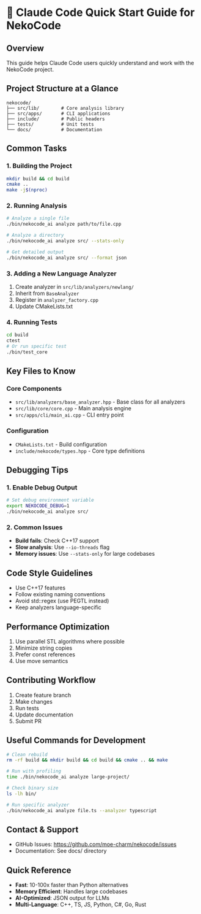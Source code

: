 # 🚀 Claude Code Quick Start Guide for NekoCode

## Overview
This guide helps Claude Code users quickly understand and work with the NekoCode project.

## Project Structure at a Glance
```
nekocode/
├── src/lib/        # Core analysis library
├── src/apps/       # CLI applications  
├── include/        # Public headers
├── tests/          # Unit tests
└── docs/           # Documentation
```

## Common Tasks

### 1. Building the Project
```bash
mkdir build && cd build
cmake ..
make -j$(nproc)
```

### 2. Running Analysis
```bash
# Analyze a single file
./bin/nekocode_ai analyze path/to/file.cpp

# Analyze a directory
./bin/nekocode_ai analyze src/ --stats-only

# Get detailed output
./bin/nekocode_ai analyze src/ --format json
```

### 3. Adding a New Language Analyzer
1. Create analyzer in `src/lib/analyzers/newlang/`
2. Inherit from `BaseAnalyzer`
3. Register in `analyzer_factory.cpp`
4. Update CMakeLists.txt

### 4. Running Tests
```bash
cd build
ctest
# Or run specific test
./bin/test_core
```

## Key Files to Know

### Core Components
- `src/lib/analyzers/base_analyzer.hpp` - Base class for all analyzers
- `src/lib/core/core.cpp` - Main analysis engine
- `src/apps/cli/main_ai.cpp` - CLI entry point

### Configuration
- `CMakeLists.txt` - Build configuration
- `include/nekocode/types.hpp` - Core type definitions

## Debugging Tips

### 1. Enable Debug Output
```bash
# Set debug environment variable
export NEKOCODE_DEBUG=1
./bin/nekocode_ai analyze src/
```

### 2. Common Issues
- **Build fails**: Check C++17 support
- **Slow analysis**: Use `--io-threads` flag
- **Memory issues**: Use `--stats-only` for large codebases

## Code Style Guidelines
- Use C++17 features
- Follow existing naming conventions
- Avoid std::regex (use PEGTL instead)
- Keep analyzers language-specific

## Performance Optimization
1. Use parallel STL algorithms where possible
2. Minimize string copies
3. Prefer const references
4. Use move semantics

## Contributing Workflow
1. Create feature branch
2. Make changes
3. Run tests
4. Update documentation
5. Submit PR

## Useful Commands for Development
```bash
# Clean rebuild
rm -rf build && mkdir build && cd build && cmake .. && make

# Run with profiling
time ./bin/nekocode_ai analyze large-project/

# Check binary size
ls -lh bin/

# Run specific analyzer
./bin/nekocode_ai analyze file.ts --analyzer typescript
```

## Contact & Support
- GitHub Issues: https://github.com/moe-charm/nekocode/issues
- Documentation: See docs/ directory

## Quick Reference
- **Fast**: 10-100x faster than Python alternatives
- **Memory Efficient**: Handles large codebases
- **AI-Optimized**: JSON output for LLMs
- **Multi-Language**: C++, TS, JS, Python, C#, Go, Rust